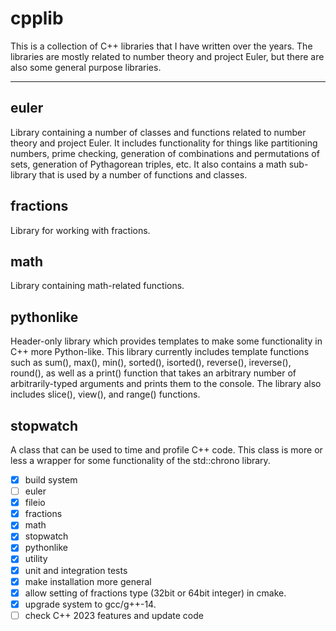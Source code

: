 # cpplib

This is a collection of C++ libraries that I have written over the years.
The libraries are mostly related to number theory and project Euler, but 
there are also some general purpose libraries.

---

## euler

Library containing a number of classes and functions related to number
theory and project Euler. It includes functionality for things like 
partitioning numbers, prime checking, generation of combinations and
permutations of sets, generation of Pythagorean triples, etc. It also
contains a math sub-library that is used by a number of functions and
classes.

## fractions

Library for working with fractions.

## math

Library containing math-related functions.

## pythonlike

Header-only library which provides templates to make some functionality in
C++ more Python-like. This library currently includes template functions such
as sum(), max(), min(), sorted(), isorted(), reverse(), ireverse(), round(),
as well as a print() function that takes an arbitrary number of arbitrarily-typed
arguments and prints them to the console. The library also includes slice(),
view(), and range() functions.

## stopwatch

A class that can be used to time and profile C++ code. This class is
more or less a wrapper for some functionality of the std::chrono library.

- [x]  build system
- [ ]  euler
- [x]  fileio
- [x]  fractions
- [x]  math
- [x]  stopwatch
- [x]  pythonlike
- [x]  utility
- [x]  unit and integration tests
- [x]  make installation more general
- [x]  allow setting of fractions type (32bit or 64bit integer) in cmake.
- [x]  upgrade system to gcc/g++-14.
- [ ]  check C++ 2023 features and update code
